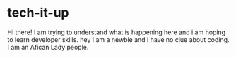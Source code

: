 # tech-it-up

Hi there!
I am trying to understand what is happening here and i am hoping to learn developer skills. hey i am a newbie and i have no clue about coding. 
I am an Afican Lady people.
